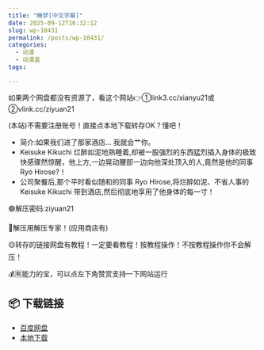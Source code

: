 ```yaml
---
title: "睡梦[中文字幕]"
date: 2025-09-12T16:32:12
slug: wp-10431
permalink: /posts/wp-10431/
categories:
  - 动漫
  - 动漫盖
tags:

---
```


如果两个网盘都没有资源了，看这个网站👉①link3.cc/xianyu21或②vlink.cc/ziyuan21

(本站)不需要注册账号！直接点本地下载转存OK？懂吧！

*   简介:如果我们进了那家酒店… 我就会艹你。
*   Keisuke Kikuchi 烂醉如泥地熟睡着,却被一股强烈的东西猛烈插入身体的极致快感骤然惊醒，他上方,一边晃动腰部一边向他深处顶入的人,竟然是他的同事 Ryo Hirose?！
*   公司聚餐后,那个平时看似随和的同事 Ryo Hirose,将烂醉如泥、不省人事的 Keisuke Kikuchi 带到酒店,然后彻底地享用了他身体的每一寸！

🟢解压密码:ziyuan21

🔵解压用解压专家！(应用商店有)

🟡转存的链接网盘有教程！一定要看教程！按教程操作！不按教程操作你不会解压！

💰🈶能力的宝，可以点左下角赞赏支持一下网站运行

## 📦 下载链接
- [百度网盘](https://blziyuan21.com/pay-download/10431?key=d980e0adee&down_id=0)
- [本地下载](https://blziyuan21.com/pay-download/10431?key=d980e0adee&down_id=1)

